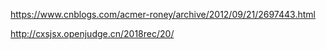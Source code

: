https://www.cnblogs.com/acmer-roney/archive/2012/09/21/2697443.html

http://cxsjsx.openjudge.cn/2018rec/20/

